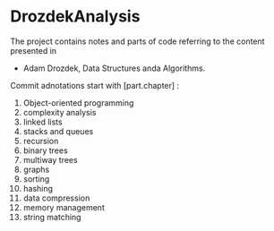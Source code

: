 # DrozdekAnalysis

The project contains notes and parts of code referring to the content presented in 
+ Adam Drozdek, Data Structures anda Algorithms.

Commit adnotations start with [part.chapter] :
 
 1. Object-oriented programming
 2. complexity analysis
 3. linked lists
 4. stacks and queues
 5. recursion
 6. binary trees
 7. multiway trees
 8. graphs
 9. sorting
10. hashing
11. data compression
12. memory management
13. string matching